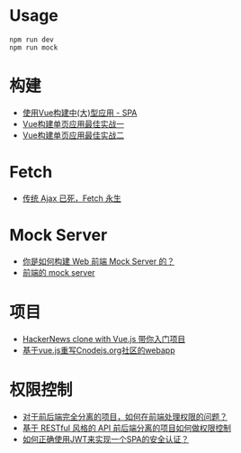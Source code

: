 # Usage


```
npm run dev
npm run mock
```

# 构建

- [使用Vue构建中(大)型应用 - SPA](https://segmentfault.com/a/1190000004706690)
- [Vue构建单页应用最佳实战一](http://div.io/topic/1701)
- [Vue构建单页应用最佳实战二](http://div.io/topic/1728)

# Fetch

- [传统 Ajax 已死，Fetch 永生](https://github.com/camsong/blog/issues/2)

# Mock Server
- [你是如何构建 Web 前端 Mock Server 的？](https://www.zhihu.com/question/35436669)
- [前端的 mock server](https://annatarhe.github.io/2016/05/21/mock-server-in-front-end.html)

# 项目

- [HackerNews clone with Vue.js 带你入门项目](https://github.com/vuejs/vue-hackernews)
- [基于vue.js重写Cnodejs.org社区的webapp](https://github.com/shinygang/Vue-cnodejs)

# 权限控制

- [对于前后端完全分离的项目，如何在前端处理权限的问题？](https://v2ex.com/t/71225)
- [基于 RESTful 风格的 API 前后端分离的项目如何做权限控制](https://www.v2ex.com/t/277765)
- [如何正确使用JWT来实现一个SPA的安全认证？](https://segmentfault.com/q/1010000003692779)
